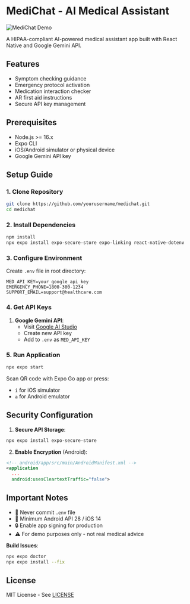 # MediChat - AI Medical Assistant

![MediChat Demo](demo.gif)

A HIPAA-compliant AI-powered medical assistant app built with React Native and Google Gemini API.

## Features

- Symptom checking guidance
- Emergency protocol activation
- Medication interaction checker
- AR first aid instructions
- Secure API key management

## Prerequisites

- Node.js >= 16.x
- Expo CLI
- iOS/Android simulator or physical device
- Google Gemini API key

## Setup Guide

### 1. Clone Repository
```bash
git clone https://github.com/yourusername/medichat.git
cd medichat
```

### 2. Install Dependencies
```bash
npm install
npx expo install expo-secure-store expo-linking react-native-dotenv
```

### 3. Configure Environment

Create `.env` file in root directory:
```env
MED_API_KEY=your_google_api_key
EMERGENCY_PHONE=1800-300-1234
SUPPORT_EMAIL=support@healthcare.com
```

### 4. Get API Keys

1. **Google Gemini API**:
   - Visit [Google AI Studio](https://aistudio.google.com/)
   - Create new API key
   - Add to `.env` as `MED_API_KEY`


### 5. Run Application

```bash
npx expo start
```

Scan QR code with Expo Go app or press:
- `i` for iOS simulator
- `a` for Android emulator

## Security Configuration

1. **Secure API Storage**:
```bash
npx expo install expo-secure-store
```

2. **Enable Encryption** (Android):
```xml
<!-- android/app/src/main/AndroidManifest.xml -->
<application
  ...
  android:usesCleartextTraffic="false">
```

## Important Notes

- 🚨 Never commit `.env` file
- 📱 Minimum Android API 28 / iOS 14
- 🔒 Enable app signing for production
- ⚠️ For demo purposes only - not real medical advice


**Build Issues**:
```bash
npx expo doctor
npx expo install --fix
```

## License
MIT License - See [LICENSE](LICENSE)